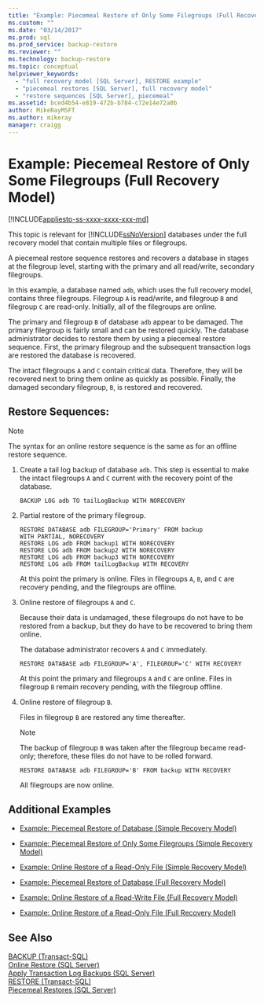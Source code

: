 ```yaml
---
title: "Example: Piecemeal Restore of Only Some Filegroups (Full Recovery Model) | Microsoft Docs"
ms.custom: ""
ms.date: "03/14/2017"
ms.prod: sql
ms.prod_service: backup-restore
ms.reviewer: ""
ms.technology: backup-restore
ms.topic: conceptual
helpviewer_keywords: 
  - "full recovery model [SQL Server], RESTORE example"
  - "piecemeal restores [SQL Server], full recovery model"
  - "restore sequences [SQL Server], piecemeal"
ms.assetid: bced4b54-e819-472b-b784-c72e14e72a0b
author: MikeRayMSFT
ms.author: mikeray
manager: craigg
---
```

# Example: Piecemeal Restore of Only Some Filegroups (Full Recovery Model)
[!INCLUDE[appliesto-ss-xxxx-xxxx-xxx-md](../../includes/appliesto-ss-xxxx-xxxx-xxx-md.md)]

  This topic is relevant for [!INCLUDE[ssNoVersion](../../includes/ssnoversion-md.md)] databases under the full recovery model that contain multiple files or filegroups.  
  
 A piecemeal restore sequence restores and recovers a database in stages at the filegroup level, starting with the primary and all read/write, secondary filegroups.  
  
 In this example, a database named `adb`, which uses the full recovery model, contains three filegroups. Filegroup `A` is read/write, and filegroup `B` and filegroup `C` are read-only. Initially, all of the filegroups are online.  
  
 The primary and filegroup `B` of database `adb` appear to be damaged. The primary filegroup is fairly small and can be restored quickly. The database administrator decides to restore them by using a piecemeal restore sequence. First, the primary filegroup and the subsequent transaction logs are restored the database is recovered.  
  
 The intact filegroups `A` and `C` contain critical data. Therefore, they will be recovered next to bring them online as quickly as possible. Finally, the damaged secondary filegroup, `B`, is restored and recovered.  
  
## Restore Sequences:  
  
> [!NOTE]  
>  The syntax for an online restore sequence is the same as for an offline restore sequence.  
  
1.  Create a tail log backup of database `adb`. This step is essential to make the intact filegroups `A` and `C` current with the recovery point of the database.  
  
    ```  
    BACKUP LOG adb TO tailLogBackup WITH NORECOVERY  
    ```  
  
2.  Partial restore of the primary filegroup.  
  
    ```  
    RESTORE DATABASE adb FILEGROUP='Primary' FROM backup   
    WITH PARTIAL, NORECOVERY  
    RESTORE LOG adb FROM backup1 WITH NORECOVERY  
    RESTORE LOG adb FROM backup2 WITH NORECOVERY  
    RESTORE LOG adb FROM backup3 WITH NORECOVERY  
    RESTORE LOG adb FROM tailLogBackup WITH RECOVERY  
    ```  
  
     At this point the primary is online. Files in filegroups `A`, `B`, and `C` are recovery pending, and the filegroups are offline.  
  
3.  Online restore of filegroups `A` and `C`.  
  
     Because their data is undamaged, these filegroups do not have to be restored from a backup, but they do have to be recovered to bring them online.  
  
     The database administrator recovers `A` and `C` immediately.  
  
    ```  
    RESTORE DATABASE adb FILEGROUP='A', FILEGROUP='C' WITH RECOVERY  
    ```  
  
     At this point the primary and filegroups `A` and `C` are online. Files in filegroup `B` remain recovery pending, with the filegroup offline.  
  
4.  Online restore of filegroup `B`.  
  
     Files in filegroup `B` are restored any time thereafter.  
  
    > [!NOTE]  
    >  The backup of filegroup `B` was taken after the filegroup became read-only; therefore, these files do not have to be rolled forward.  
  
    ```  
    RESTORE DATABASE adb FILEGROUP='B' FROM backup WITH RECOVERY  
    ```  
  
     All filegroups are now online.  
  
## Additional Examples  
  
-   [Example: Piecemeal Restore of Database &#40;Simple Recovery Model&#41;](../../relational-databases/backup-restore/example-piecemeal-restore-of-database-simple-recovery-model.md)  
  
-   [Example: Piecemeal Restore of Only Some Filegroups &#40;Simple Recovery Model&#41;](../../relational-databases/backup-restore/example-piecemeal-restore-of-only-some-filegroups-simple-recovery-model.md)  
  
-   [Example: Online Restore of a Read-Only File &#40;Simple Recovery Model&#41;](../../relational-databases/backup-restore/example-online-restore-of-a-read-only-file-simple-recovery-model.md)  
  
-   [Example: Piecemeal Restore of Database &#40;Full Recovery Model&#41;](../../relational-databases/backup-restore/example-piecemeal-restore-of-database-full-recovery-model.md)  
  
-   [Example: Online Restore of a Read-Write File &#40;Full Recovery Model&#41;](../../relational-databases/backup-restore/example-online-restore-of-a-read-write-file-full-recovery-model.md)  
  
-   [Example: Online Restore of a Read-Only File &#40;Full Recovery Model&#41;](../../relational-databases/backup-restore/example-online-restore-of-a-read-only-file-full-recovery-model.md)  
  
## See Also  
 [BACKUP &#40;Transact-SQL&#41;](../../t-sql/statements/backup-transact-sql.md)   
 [Online Restore &#40;SQL Server&#41;](../../relational-databases/backup-restore/online-restore-sql-server.md)   
 [Apply Transaction Log Backups &#40;SQL Server&#41;](../../relational-databases/backup-restore/apply-transaction-log-backups-sql-server.md)   
 [RESTORE &#40;Transact-SQL&#41;](../../t-sql/statements/restore-statements-transact-sql.md)   
 [Piecemeal Restores &#40;SQL Server&#41;](../../relational-databases/backup-restore/piecemeal-restores-sql-server.md)  
  
  
